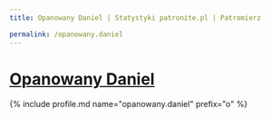 ```yaml
---
title: Opanowany Daniel | Statystyki patronite.pl | Patromierz

permalink: /opanowany.daniel
---
```


# [Opanowany Daniel](https://patronite.pl/opanowany.daniel)

{% include profile.md name="opanowany.daniel" prefix="o" %}
